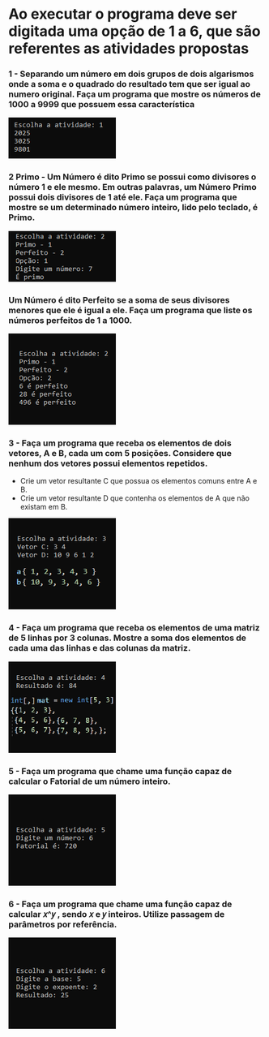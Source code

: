 # Ao executar o programa deve ser digitada uma opção de 1 a 6, que são referentes as atividades propostas

### 1 - Separando um número em dois grupos de dois algarismos onde a soma e o quadrado do resultado tem que ser igual ao numero original. Faça um programa que mostre os números de 1000 a 9999 que possuem essa característica
<img src="Lab01Print/atv1.png"/>

### 2 Primo - Um Número é dito Primo se possui como divisores o número 1 e ele mesmo. Em outras palavras, um Número Primo possui dois divisores de 1 até ele. Faça um programa que mostre se um determinado número inteiro, lido pelo teclado, é Primo. 
<img src="Lab01Print/atv2Primo.png"/>

### Um Número é dito Perfeito se a soma de seus divisores menores que ele é igual a ele. Faça um programa que liste os números perfeitos de 1 a 1000.
<img src="Lab01Print/atv2Perfeito.png"/>

### 3 - Faça um programa que receba os elementos de dois vetores, A e B, cada um com 5 posições. Considere que nenhum dos vetores possui elementos repetidos.
* Crie um vetor resultante C que possua os elementos comuns entre A e B.
* Crie um vetor resultante D que contenha os elementos de A que não existam em B.
<img src="Lab01Print/atv3.png"/>

### 4 - Faça um programa que receba os elementos de uma matriz de 5 linhas por 3 colunas. Mostre a soma dos elementos de cada uma das linhas e das colunas da matriz.
<img src="Lab01Print/atv4.png"/>

### 5 - Faça um programa que chame uma função capaz de calcular o Fatorial de um número inteiro.
<img src="Lab01Print/atv5.png"/>

### 6 - Faça um programa que chame uma função capaz de calcular 𝑥^𝑦 , sendo 𝑥 e 𝑦 inteiros. Utilize passagem de parâmetros por referência. 
<img src="Lab01Print/atv6.png"/>
